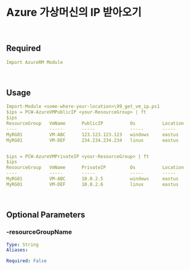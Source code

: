 # Azure 가상머신의 IP 받아오기

<br>

## Required
    
````yaml
Import AzureRM Module
````
<br>

## Usage

````yaml
Import-Module <some-where-your-location>\99_get_vm_ip.ps1
$ips = PCW-AzureVMPublicIP <your-ResourceGroup> | ft
$ips
ResourceGroup   VmName      PublicIP          Os          Location
----            -----       -----             -----       ----- 
MyRG01          VM-ABC      123.123.123.123   windows     eastus
MyRG01          VM-DEF      234.234.234.234   linux       eastus


$ips = PCW-AzureVMPrivateIP <your-ResourceGroup> | ft
$ips
ResourceGroup   VmName      PrivateIP         Os          Location
----            -----       -----             -----       ----- 
MyRG01          VM-ABC      10.0.2.5          windows     eastus
MyRG01          VM-DEF      10.0.2.6          linux       eastus
````

<br>

## Optional Parameters
### -resourceGroupName
```yaml
Type: String
Aliases: 

Required: False
```
